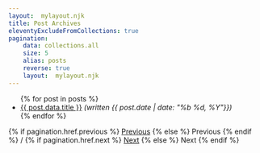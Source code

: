 ```yaml
---
layout:  mylayout.njk
title: Post Archives
eleventyExcludeFromCollections: true
pagination:
    data: collections.all
    size: 5
    alias: posts
    reverse: true
    layout:  mylayout.njk
---
```

<ul>
{% for post in posts %}
<li><a href="{{ post.url }}">{{ post.data.title }}</a> <i>(written {{ post.date | date: "%b %d, %Y"}})</i></li>
{% endfor %}
</ul>
<p>
    {% if pagination.href.previous %}
    <a href="{{ pagination.href.previous }}">Previous</a>
    {% else %}
    Previous
    {% endif %} / 
    {% if pagination.href.next %}
    <a href="{{ pagination.href.next }}">Next</a>
    {% else %}
    Next
    {% endif %}
</p>
